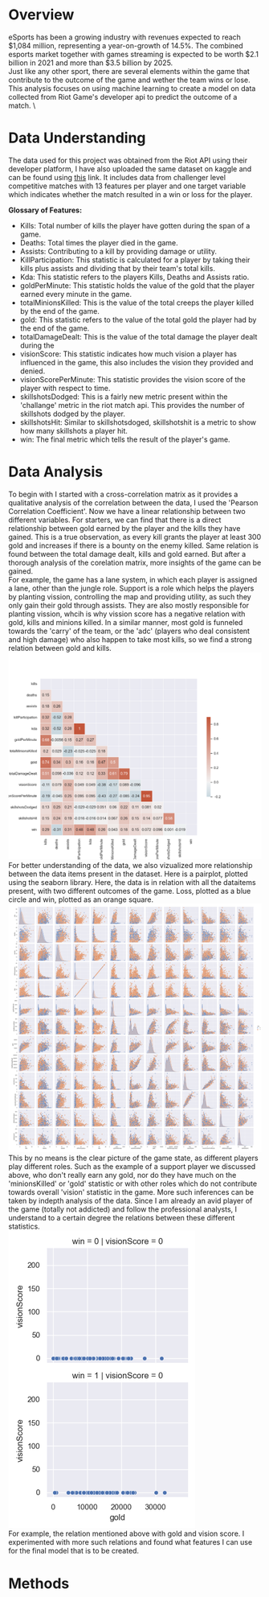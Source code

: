 # Overview

eSports has been a growing industry with revenues expected to reach $1,084 million, representing a year-on-growth of 14.5%. The combined esports market together with games streaming is expected to be worth $2.1 billion in 2021 and more than $3.5 billion by 2025.\
Just like any other sport, there are several elements within the game that contribute to the outcome of the game and wether the team wins or lose. This analysis focuses on using machine learning to create a model on data collected from Riot Game's developer api to predict the outcome of a match. \



# Data Understanding

The data used for this project was obtained from the Riot API using their developer platform, I have also uploaded the same dataset on kaggle and can be found using [this](https://www.kaggle.com/pratimanjoshi/euw-challanger-gamestats) link. It includes data from challenger level competitive matches with 13 features per player and one target variable which indicates whether the match resulted in a win or loss for the player.

<b>Glossary of Features:</b>
- Kills: Total number of kills the player have gotten during the span of a game.
- Deaths: Total times the player died in the game.
- Assists: Contributing to a kill by providing damage or utility.
- KillParticipation: This statistic is calculated for a player by taking their kills plus assists and dividing that by their team's total kills.
- Kda: This statistic refers to the players Kills, Deaths and Assists ratio.
- goldPerMinute: This statistic holds the value of the gold that the player earned every minute in the game. 
- totalMinionsKilled: This is the value of the total creeps the player killed by the end of the game.
- gold: This statistic refers to the value of the total gold the player had by the end of the game.
- totalDamageDealt: This is the value of the total damage the player dealt during the 
- visionScore: This statistic indicates how much vision a player has influenced in the game, this also includes the vision they provided and denied.
- visionScorePerMinute: This statistic provides the vision score of the player with respect to time.
- skillshotsDodged: This is a fairly new metric present within the 'challange' metric in the riot match api. This provides the number of skillshots dodged by the player.
- skillshotsHit: Similar to skillshotsdoged, skillshotshit is a metric to show how many skillshots a player hit.
- win: The final metric which tells the result of the player's game.

# Data Analysis
To begin with I started with a cross-correlation matrix as it provides a qualitative analysis of the correlation between the data, I used the 'Pearson Correlation Coefficient'. Now we have a linear relationship between two different variables.
For starters, we can find that there is a direct relationship between gold earned by the player and the kills they have gained. This is a true observation, as every kill grants the player at least 300 gold and increases if there is a bounty on the enemy killed.
Same relation is found between the total damage dealt, kills and gold earned. But after a thorough analysis of the corelation matrix, more insights of the game can be gained. \
For example, the game has a lane system, in which each player is assigned a lane, other than the jungle role. Support is a role which helps the players by planting vission, controlling the map and providing utility, as such they only gain their gold through assists. They are also mostly responsible for planting vission, whcih is why vission score has a negative relation with gold, kills and minions killed.
In a similar manner, most gold is funneled towards the 'carry' of the team, or the 'adc' (players who deal consistent and high damage) who also happen to take most kills, so we find a strong relation between gold and kills.\
![png](images/corelation_map.png)
For better understanding of the data, we also vizualized more relationship between the data items present in the dataset. Here is a pairplot, plotted using the seaborn library. Here, the data is in relation with all the dataitems present, with two different outcomes of the game. Loss, plotted as a blue circle and win, plotted as an orange square.\
![png](images/pairplot.png)
This by no means is the clear picture of the game state, as different players play different roles. Such as the example of a support player we discussed above, who don't really earn any gold, nor do they have much on the 'minionsKilled' or 'gold' statistic or with other roles which do not contribute towards overall 'vision' statistic in the game. 
More such inferences can be taken by indepth analysis of the data. Since I am already an avid player of the game (totally not addicted) and follow the professional analysts, I understand to a certain degree the relations between these different statistics.\
![png](images/vision_gold_relation.png)\
For example, the relation mentioned above with gold and vision score. I experimented with more such relations and found what features I can use for the final model that is to be created.

# Methods
